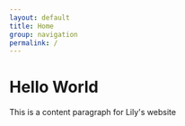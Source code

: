 ```yaml
---
layout: default
title: Home
group: navigation
permalink: /
---
```


<h1>Hello World</h1>

<p>This is a content paragraph for Lily's website</p>